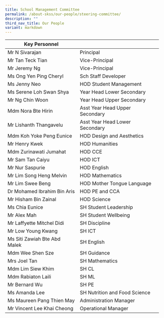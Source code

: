 ```yaml
---
title: School Management Committee
permalink: /about-skss/our-people/steering-committee/
description: ""
third_nav_title: Our People
variant: markdown
---
```

| Key Personnel                |                                |
|------------------------------|--------------------------------|
| Mr N Sivarajan               | Principal                      |
| Mr Tan Teck Tian         | Vice-Principal                 |
| Mr Jeremy Ng            | Vice-Principal                 |
| Ms Ong Yen Ping Cheryl       | Sch Staff Developer            |
| Ms Jenny Neo                 | HOD Student Management         |
| Ms Serene Loh Swan Shya      | Year Head Lower Secondary      |
| Mr Ng Chin Woon              | Year Head Upper Secondary      |
| Mdm Nora Bte Hirin           | Asst Year Head Upper Secondary |
| Mr Lishanth Thangavelu       | Asst Year Head Lower Secondary |
| Mdm Koh Yoke Peng Eunice     | HOD Design and Aesthetics      |
| Mr Henry Kwek                | HOD Humanities                 |
| Mdm Zurinawati Jumahat       | HOD CCE                        |
| Mr Sam Tan Caiyu             | HOD ICT                        |
| Mr Nur Saspurie              | HOD English                    |
| Mr Lim Song Heng Melvin      | HOD Mathematics                |
| Mr Lim Swee Beng             | HOD Mother Tongue Language     |
| Dr Mohamed Ibrahim Bin Aris      | HOD PE and CCA                 |
| Mr Hisham Bin Zainal         | HOD Science                    |
| Ms Chia Eunice               | SH Student Leadership          |
| Mr Alex Mah                  | SH Student Wellbeing           |
| Mr Laffyette Mitchel Didi    | SH Discipline                  |
| Mr Low Young Kwang           | SH ICT                         |
| Ms Siti Zawiah Bte Abd Malek | SH English                     |
| Mdm Wee Shen Sze             | SH Guidance                    |
| Mrs Joel Tan                 | SH Mathematics                 |
| Mdm Lim Siew Khim            | SH CL                          |
| Mdm Rabiaton Laili           | SH ML                          |
| Mr Bernard Wu                | SH PE                          |
| Ms Amanda Lee                | SH Nutrition and Food Science  |
| Ms Maureen Pang Thien May    | Administration Manager         |
| Mr Vincent Lee Khai Cheong   | Operational Manager            |